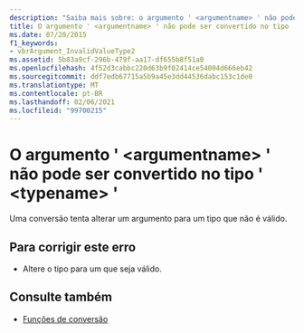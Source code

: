 ```yaml
---
description: "Saiba mais sobre: o argumento ' <argumentname> ' não pode ser convertido para o tipo '<typename>"
title: O argumento ' <argumentname> ' não pode ser convertido no tipo ' <typename> '
ms.date: 07/20/2015
f1_keywords:
- vbrArgument_InvalidValueType2
ms.assetid: 5b83a9cf-296b-479f-aa17-df655b8f51a0
ms.openlocfilehash: 4f52d3cabbc220d63b9f02414ce54004d666eb42
ms.sourcegitcommit: ddf7edb67715a5b9a45e3dd44536dabc153c1de0
ms.translationtype: MT
ms.contentlocale: pt-BR
ms.lasthandoff: 02/06/2021
ms.locfileid: "99700215"
---
```

# <a name="argument-argumentname-cannot-be-converted-to-type-typename"></a>O argumento ' \<argumentname> ' não pode ser convertido no tipo ' \<typename> '

Uma conversão tenta alterar um argumento para um tipo que não é válido.  
  
## <a name="to-correct-this-error"></a>Para corrigir este erro  
  
- Altere o tipo para um que seja válido.  
  
## <a name="see-also"></a>Consulte também

- [Funções de conversão](../language-reference/functions/conversion-functions.md)
